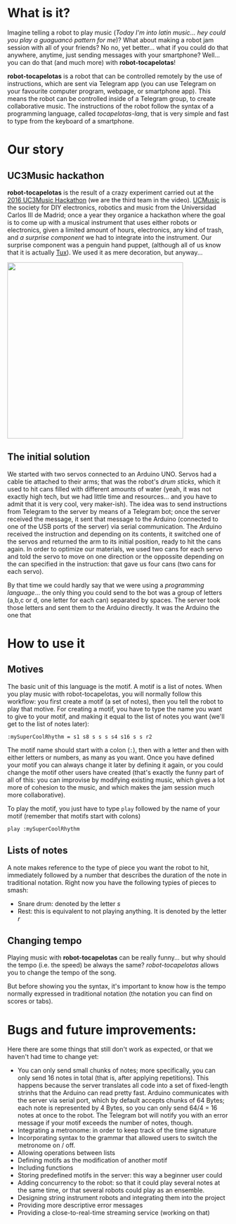 # What is it?

Imagine telling a robot to play music (*Today I'm into latin music... hey could you play a guaguancó pattern for me*)? What about making a robot jam session with all of your friends? No no, yet better... what if you could do that anywhere, anytime, just sending messages with your smartphone? Well... you can do that (and much more) with **robot-tocapelotas**!

**robot-tocapelotas** is a robot that can be controlled remotely by the use of instructions, which are sent via Telegram app (you can use Telegram on your favourite computer program, webpage, or smartphone app). This means the robot can be controlled inside of a Telegram group, to create collaborative music. The instructions of the robot follow the syntax of a programming language, called *tocapelotas-lang*, that is very simple and fast to type from the keyboard of a smartphone.

# Our story

## UC3Music hackathon

**robot-tocapelotas** is the result of a crazy experiment carried out at the [2016 UC3Music Hackathon](https://www.youtube.com/watch?v=Jok2oPczdf8) (we are the third team in the video). [UCMusic](http://uc3music.github.io/) is the society for DIY electronics, robotics and music from the Universidad Carlos III de Madrid; once a year they organice a hackathon where the goal is to come up with a musical instrument that uses either robots or electronics, given a limited amount of hours, electronics, any kind of trash, and *a surprise component* we had to integrate into the instrument. Our surprise component was a penguin hand puppet, (although all of us know that it is actually [Tux](https://en.wikipedia.org/wiki/Tux)). We used it as mere decoration, but anyway...

<img src="https://media.makeameme.org/created/yeah-put-that.jpg" width="400">

## The initial solution

We started with two servos connected to an Arduino UNO. Servos had a cable tie attached to their arms; that was the robot's *drum sticks*, which it used to hit cans filled with different amounts of water (yeah, it was not exactly high tech, but we had little time and resources... and you have to admit that it is very cool, very maker-ish). The idea was to send instructions from Telegram to the server by means of a Telegram bot; once the server received the message, it sent that message to the Arduino (connected to one of the USB ports of the server) via serial communication. The Arduino received the instruction and depending on its contents, it switched one of the servos and returned the arm to its initial position, ready to hit the cans again. In order to optimize our materials, we used two cans for each servo and told the servo to move on one direction or the oppossite depending on the can specified in the instruction: that gave us four cans (two cans for each servo).

By that time we could hardly say that we were using a *programming language*... the only thing you could send to the bot was a group of letters (a,b,c or d, one letter for each can) separated by spaces. The server took those letters and sent them to the Arduino directly. It was the Arduino the one that 

# How to use it

## Motives

The basic unit of this language is the motif. A motif is a list of notes. When you play music with robot-tocapelotas, you will normally follow this workflow: you first create a motif (a set of notes), then you tell the robot to play that motive. For creating a motif, you have to type the name you want to give to your motif, and making it equal to the list of notes you want (we'll get to the list of notes later):
```
:mySuperCoolRhythm = s1 s8 s s s s4 s16 s s r2
```
The motif name should start with a colon (```:```), then with a letter and then with either letters or numbers, as many as you want. Once you have defined your motif you can always change it later by defining it again, or you could change the motif other users have created (that's exactly the funny part of all of this: you can improvise by modifying existing music, which gives a lot more of cohesion to the music, and which makes the jam session much more collaborative).

To play the motif, you just have to type ```play``` followed by the name of your motif (remember that motifs start with colons)
```
play :mySuperCoolRhythm
```

## Lists of notes

A note makes reference to the type of piece you want the robot to hit, immediately followed by a number that describes the duration of the note in traditional notation.
Right now you have the following typies of pieces to smash:
- Snare drum: denoted by the letter *s*
- Rest: this is equivalent to not playing anything. It is denoted by the letter *r*

## Changing tempo

Playing music with **robot-tocapelotas** can be really funny... but why should the tempo (i.e. the speed) be always the same? *robot-tocapelotas* allows you to change the tempo of the song.

But before showing you the syntax, it's important to know how is the tempo normally expressed in traditional notation (the notation you can find on scores or tabs). 

# Bugs and future improvements:

Here there are some things that still don't work as expected, or that we haven't had time to change yet:
- You can only send small chunks of notes; more specifically, you can only send 16 notes in total (that is, after applying repetitions). This happens because the server translates all code into a set of fixed-length strinhs that the Arduino can read pretty fast. Arduino communicates with the server via serial port, which by default accepts chunks of 64 Bytes; each note is represented by 4 Bytes, so you can only send 64/4 = 16 notes at once to the robot. The Telegram bot will notify you with an error message if your motif exceeds the number of notes, though.
- Integrating a metronome: in order to keep track of the time signature
- Incorporating syntax to the grammar that allowed users to switch the metronome on / off.
- Allowing operations between lists
- Defining motifs as the modification of another motif
- Including functions
- Storing predefined motifs in the server: this way a beginner user could
- Adding concurrency to the robot: so that it could play several notes at the same time, or that several robots could play as an ensemble.
- Designing string instrument robots and integrating them into the project
- Providing more descriptive error messages
- Providing a close-to-real-time streaming service (working on that)
